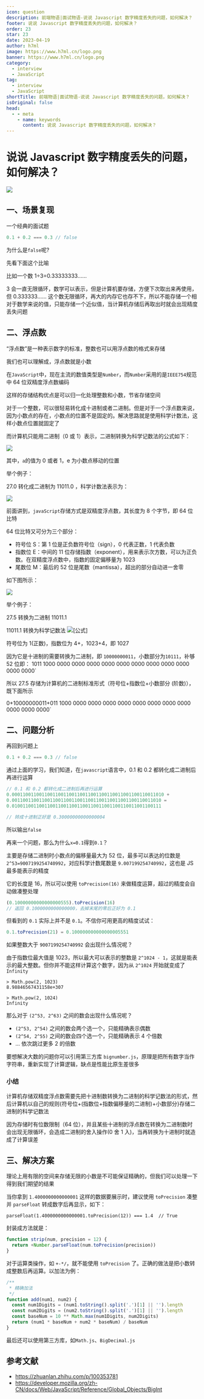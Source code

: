 ```yaml
---
icon: question
description: 前端物语|面试物语-说说 Javascript 数字精度丢失的问题，如何解决？
footer: 说说 Javascript 数字精度丢失的问题，如何解决？
order: 23
star: 23
date: 2023-04-19
author: h7ml
image: https://www.h7ml.cn/logo.png
banner: https://www.h7ml.cn/logo.png
category:
  - interview
  - JavaScript
tag:
  - interview
  - JavaScript
shortTitle: 前端物语|面试物语-说说 Javascript 数字精度丢失的问题，如何解决？
isOriginal: false
head:
  - - meta
    - name: keywords
      content: 说说 Javascript 数字精度丢失的问题，如何解决？
---
```


# 说说 Javascript 数字精度丢失的问题，如何解决？

![](https://nakoruru.h7ml.cn/httpproxy/static.5ibug.net/vitepress/assets/images/interview/09646a10-86f4-11eb-85f6-6fac77c0c9b3.png)

## 一、场景复现

一个经典的面试题

```js
0.1 + 0.2 === 0.3 // false
```

为什么是`false`呢?

先看下面这个比喻

比如一个数 1÷3=0.33333333......

3 会一直无限循环，数学可以表示，但是计算机要存储，方便下次取出来再使用，但 0.333333...... 这个数无限循环，再大的内存它也存不下，所以不能存储一个相对于数学来说的值，只能存储一个近似值，当计算机存储后再取出时就会出现精度丢失问题

## 二、浮点数

“浮点数”是一种表示数字的标准，整数也可以用浮点数的格式来存储

我们也可以理解成，浮点数就是小数

在`JavaScript`中，现在主流的数值类型是`Number`，而`Number`采用的是`IEEE754`规范中 64 位双精度浮点数编码

这样的存储结构优点是可以归一化处理整数和小数，节省存储空间

对于一个整数，可以很轻易转化成十进制或者二进制。但是对于一个浮点数来说，因为小数点的存在，小数点的位置不是固定的。解决思路就是使用科学计数法，这样小数点位置就固定了

而计算机只能用二进制（0 或 1）表示，二进制转换为科学记数法的公式如下：

![](https://nakoruru.h7ml.cn/httpproxy/static.5ibug.net/vitepress/assets/images/interview/1b4b1620-86f4-11eb-ab90-d9ae814b240d.png)

其中，`a`的值为 0 或者 1，e 为小数点移动的位置

举个例子：

27.0 转化成二进制为 11011.0 ，科学计数法表示为：

![](https://nakoruru.h7ml.cn/httpproxy/static.5ibug.net/vitepress/assets/images/interview/37007090-86f4-11eb-ab90-d9ae814b240d.png)

前面讲到，`javaScript`存储方式是双精度浮点数，其长度为 8 个字节，即 64 位比特

64 位比特又可分为三个部分：

- 符号位 S：第 1 位是正负数符号位（sign），0 代表正数，1 代表负数
- 指数位 E：中间的 11 位存储指数（exponent），用来表示次方数，可以为正负数。在双精度浮点数中，指数的固定偏移量为 1023
- 尾数位 M：最后的 52 位是尾数（mantissa），超出的部分自动进一舍零

如下图所示：

![](https://nakoruru.h7ml.cn/httpproxy/static.5ibug.net/vitepress/assets/images/interview/430d0100-86f4-11eb-85f6-6fac77c0c9b3.png)

举个例子：

27.5 转换为二进制 11011.1

11011.1 转换为科学记数法 ![[公式]](https://www.zhihu.com/equation?tex=1.10111%2A2%5E4)

符号位为 1(正数)，指数位为 4+，1023+4，即 1027

因为它是十进制的需要转换为二进制，即 `10000000011`，小数部分为`10111`，补够 52 位即： 1011 1000 0000 0000 0000 0000 0000 0000 0000 0000 0000 0000 0000`

所以 27.5 存储为计算机的二进制标准形式（符号位+指数位+小数部分 (阶数)），既下面所示

0+10000000011+011 1000 0000 0000 0000 0000 0000 0000 0000 0000 0000 0000 0000`

## 二、问题分析

再回到问题上

```js
0.1 + 0.2 === 0.3 // false
```

通过上面的学习，我们知道，在`javascript`语言中，0.1 和 0.2 都转化成二进制后再进行运算

```js
// 0.1 和 0.2 都转化成二进制后再进行运算
0.00011001100110011001100110011001100110011001100110011010 +
0.0011001100110011001100110011001100110011001100110011010 =
0.0100110011001100110011001100110011001100110011001100111

// 转成十进制正好是 0.30000000000000004
```

所以输出`false`

再来一个问题，那么为什么`x=0.1`得到`0.1`？

主要是存储二进制时小数点的偏移量最大为 52 位，最多可以表达的位数是`2^53=9007199254740992`，对应科学计数尾数是 `9.007199254740992`，这也是 JS 最多能表示的精度

它的长度是 16，所以可以使用 `toPrecision(16)` 来做精度运算，超过的精度会自动做凑整处理

```js
(0.10000000000000000555).toPrecision(16)
// 返回 0.1000000000000000，去掉末尾的零后正好为 0.1
```

但看到的 `0.1` 实际上并不是 `0.1`。不信你可用更高的精度试试：

```js
0.1.toPrecision(21) = 0.100000000000000005551
```

如果整数大于 `9007199254740992` 会出现什么情况呢？

由于指数位最大值是 1023，所以最大可以表示的整数是 `2^1024 - 1`，这就是能表示的最大整数。但你并不能这样计算这个数字，因为从 `2^1024` 开始就变成了 `Infinity`

```
> Math.pow(2, 1023)
8.98846567431158e+307

> Math.pow(2, 1024)
Infinity
```

那么对于 `(2^53, 2^63)` 之间的数会出现什么情况呢？

- `(2^53, 2^54)` 之间的数会两个选一个，只能精确表示偶数
- `(2^54, 2^55)` 之间的数会四个选一个，只能精确表示 4 个倍数
- ... 依次跳过更多 2 的倍数

要想解决大数的问题你可以引用第三方库 `bignumber.js`，原理是把所有数字当作字符串，重新实现了计算逻辑，缺点是性能比原生差很多

### 小结

计算机存储双精度浮点数需要先把十进制数转换为二进制的科学记数法的形式，然后计算机以自己的规则{符号位+(指数位+指数偏移量的二进制)+小数部分}存储二进制的科学记数法

因为存储时有位数限制（64 位），并且某些十进制的浮点数在转换为二进制数时会出现无限循环，会造成二进制的舍入操作(0 舍 1 入)，当再转换为十进制时就造成了计算误差

## 三、解决方案

理论上用有限的空间来存储无限的小数是不可能保证精确的，但我们可以处理一下得到我们期望的结果

当你拿到 `1.4000000000000001` 这样的数据要展示时，建议使用 `toPrecision` 凑整并 `parseFloat` 转成数字后再显示，如下：

```
parseFloat(1.4000000000000001.toPrecision(12)) === 1.4  // True
```

封装成方法就是：

```js
function strip(num, precision = 12) {
  return +Number.parseFloat(num.toPrecision(precision))
}
```

对于运算类操作，如 `+-*/`，就不能使用 `toPrecision` 了。正确的做法是把小数转成整数后再运算。以加法为例：

```js
/**
 * 精确加法
 */
function add(num1, num2) {
  const num1Digits = (num1.toString().split('.')[1] || '').length
  const num2Digits = (num2.toString().split('.')[1] || '').length
  const baseNum = 10 ** Math.max(num1Digits, num2Digits)
  return (num1 * baseNum + num2 * baseNum) / baseNum
}
```

最后还可以使用第三方库，如`Math.js`、`BigDecimal.js`

## 参考文献

- <https://zhuanlan.zhihu.com/p/100353781>
- <https://developer.mozilla.org/zh-CN/docs/Web/JavaScript/Reference/Global_Objects/BigInt>

